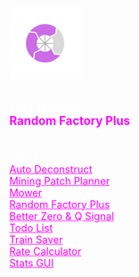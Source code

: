 <!DOCTYPE html>
<html>
<head>
    <meta charset="utf-8">
    <meta http-equiv="X-UA-Compatible" content="IE=edge">
    <title>Cyclomactic.com/mods/Random_Factory_Plus</title>
    <meta name="viewport" content="width=device-width, initial-scale=1">
    <link rel="stylesheet" type="text/css" media="screen" href="style.css">
</head>
<body>
    <h1><img src="Cyclomactic_Logo_(Discord)-512x512.png" alt="logo" height="128" width="128"></h1>
    <h2> 
        <span style="color: white;">Play through:</span><br> 
        <span style="color: fuchsia;">Random Factory Plus<br><br>
    </h2>
    <p style="color: white;font-size: large;">Mod list:<br>
        <a style="color: fuchsia;" href="https://mods.factorio.com/mod/AutoDeconstruct">Auto Deconstruct<br>
        <a style="color: fuchsia;" href="https://mods.factorio.com/mod/mining-patch-planner">Mining Patch Planner<br>
        <a style="color: fuchsia;" href="https://mods.factorio.com/mod/Mower">Mower<br>
        <a style="color: fuchsia;" href="https://mods.factorio.com/mod/RandomFactoryPlus">Random Factory Plus<br>
        <a style="color: fuchsia;" href="https://mods.factorio.com/mod/rs-better-zero">Better Zero & Q Signal<br>
        <a style="color: fuchsia;" href="https://mods.factorio.com/mod/Todo-List">Todo List<br>
        <a style="color: fuchsia;" href="https://mods.factorio.com/mod/trainsaver">Train Saver<br>
        <a style="color: fuchsia;" href="https://mods.factorio.com/mod/RateCalculator">Rate Calculator<br>
        <a style="color: fuchsia;" href="https://mods.factorio.com/mod/StatsGui">Stats GUI<br>
        </a>
    </p>
</body>
</html>